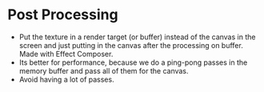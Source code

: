 # Post Processing 

- Put the texture in a render target (or buffer) instead of the canvas in the screen and just putting in the canvas after the processing on buffer. Made with Effect Composer.
- Its better for performance, because we do a ping-pong passes in the memory buffer and pass all of them for the canvas.
- Avoid having a lot of passes.